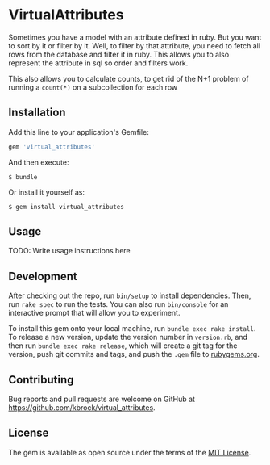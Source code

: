 # VirtualAttributes

Sometimes you have a model with an attribute defined in ruby. But you want to sort by it or filter by it.
Well, to filter by that attribute, you need to fetch all rows from the database and filter it in ruby.
This allows you to also represent the attribute in sql so order and filters work.

This also allows you to calculate counts, to get rid of the N+1 problem of running a `count(*)` on a subcollection for
each row

## Installation

Add this line to your application's Gemfile:

```ruby
gem 'virtual_attributes'
```

And then execute:

    $ bundle

Or install it yourself as:

    $ gem install virtual_attributes

## Usage

TODO: Write usage instructions here

## Development

After checking out the repo, run `bin/setup` to install dependencies. Then, run `rake spec` to run the tests. You can also run `bin/console` for an interactive prompt that will allow you to experiment.

To install this gem onto your local machine, run `bundle exec rake install`. To release a new version, update the version number in `version.rb`, and then run `bundle exec rake release`, which will create a git tag for the version, push git commits and tags, and push the `.gem` file to [rubygems.org](https://rubygems.org).

## Contributing

Bug reports and pull requests are welcome on GitHub at https://github.com/kbrock/virtual_attributes.

## License

The gem is available as open source under the terms of the [MIT License](https://opensource.org/licenses/MIT).
